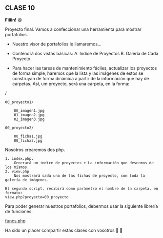## CLASE 10

**Fiiiin!**  :laughing:

Proyecto final. Vamos a confeccionar una herramienta para mostrar portafolios.


- Nuestro visor de portafolios le llamaremos... 
- Contendrá dos vistas básicas:
	A. Indice de Proyectos
	B. Galería de Cada Proyecto.
	
- Para hacer las tareas de mantenimiento fáciles, actualizar los proyectos de forma simple, haremos que la lista y las imágenes de estos se construyan de forma dinámica a partir de la información que hay de carpetas. Así, um proyecto, será una carpeta, en la forma:


/<raiz>
	
	00_proyecto1/
		
		00_imagen1.jpg
		01_imagen2.jpg
		02_imagen3.jpg
		
	00_proyecto2/
		
		00_ficha1.jpg
		00_ficha3.jpg
		

Nosotros crearemos dos php. 

	1. index.php. 
		Generará un indice de proyectos + La información que deseemos de los mismos.
	2. view.php
		Nos mostrará cada una de las fichas de proyecto, con toda la galería de imágenes.
	
	El segundo script, recibirá como parámetro el nombre de la carpeta, en formato:
	view.php?proyecto=00_proyecto
	


Para poder generar nuestros portafolios, debermos usar la siguiente librería de funciones:

[funcs.php](clase10/funcs.php)













Ha sido un placer compartir estas clases con vosotros :blue_heart: :blue_heart: